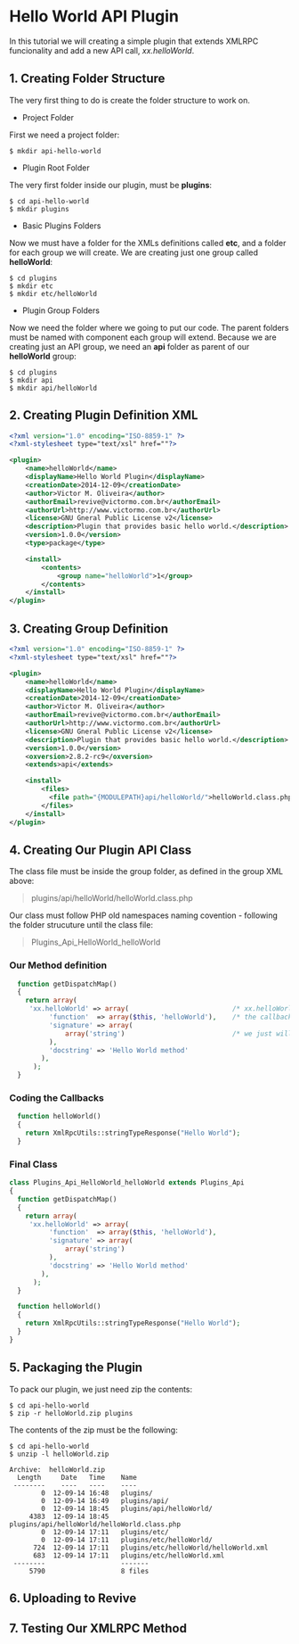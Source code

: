 # Hello World API Plugin

In this tutorial we will creating a simple plugin that extends XMLRPC funcionality and add a new API call, *xx.helloWorld*.

## 1. Creating Folder Structure

The very first thing to do is create the folder structure to work on.

* Project Folder

First we need a project folder:
```Shell
$ mkdir api-hello-world
```
* Plugin Root Folder

The very first folder inside our plugin, must be **plugins**:
```Shell
$ cd api-hello-world
$ mkdir plugins
```

* Basic Plugins Folders

Now we must have a folder for the XMLs definitions called **etc**, and a folder for each group we will create. We are creating just one group called **helloWorld**:
```Shell
$ cd plugins
$ mkdir etc
$ mkdir etc/helloWorld
```

* Plugin Group Folders

Now we need the folder where we going to put our code. The parent folders must be named with component each group will extend. Because we are creating just an API group, we need an **api** folder as parent of our **helloWorld** group:
```Shell
$ cd plugins
$ mkdir api
$ mkdir api/helloWorld
```

## 2. Creating Plugin Definition XML

```XML
<?xml version="1.0" encoding="ISO-8859-1" ?>
<?xml-stylesheet type="text/xsl" href=""?>

<plugin>
    <name>helloWorld</name>
    <displayName>Hello World Plugin</displayName>
    <creationDate>2014-12-09</creationDate>
    <author>Victor M. Oliveira</author>
    <authorEmail>revive@victormo.com.br</authorEmail>
    <authorUrl>http://www.victormo.com.br</authorUrl>
    <license>GNU Gneral Public License v2</license>
    <description>Plugin that provides basic hello world.</description>
    <version>1.0.0</version>
    <type>package</type>

    <install>
        <contents>
            <group name="helloWorld">1</group>
        </contents>
    </install>
</plugin>
```

## 3. Creating Group Definition

```XML
<?xml version="1.0" encoding="ISO-8859-1" ?>
<?xml-stylesheet type="text/xsl" href=""?>

<plugin>
    <name>helloWorld</name>
    <displayName>Hello World Plugin</displayName>
    <creationDate>2014-12-09</creationDate>
    <author>Victor M. Oliveira</author>
    <authorEmail>revive@victormo.com.br</authorEmail>
    <authorUrl>http://www.victormo.com.br</authorUrl>
    <license>GNU Gneral Public License v2</license>
    <description>Plugin that provides basic hello world.</description>
    <version>1.0.0</version>
    <oxversion>2.8.2-rc9</oxversion>
    <extends>api</extends>

    <install>
        <files>
          <file path="{MODULEPATH}api/helloWorld/">helloWorld.class.php</file>
        </files>
    </install>
</plugin>
```

## 4. Creating Our Plugin API Class

The class file must be inside the group folder, as defined in the group XML above:

> plugins/api/helloWorld/helloWorld.class.php

Our class must follow PHP old namespaces naming covention - following the folder strucuture until the class file:

> Plugins_Api_HelloWorld_helloWorld

### Our Method definition

```php
  function getDispatchMap()
  {
    return array(
     'xx.helloWorld' => array(                          /* xx.helloWorld method */
          'function'  => array($this, 'helloWorld'),    /* the callback is a method called helloWorld in this class */
          'signature' => array(
              array('string')                           /* we just will return a string */
          ),
          'docstring' => 'Hello World method'
        ),
      );
  }
```

### Coding the Callbacks

```php
  function helloWorld()
  {
    return XmlRpcUtils::stringTypeResponse("Hello World");
  }
```

### Final Class

```php
class Plugins_Api_HelloWorld_helloWorld extends Plugins_Api
{
  function getDispatchMap()
  {
    return array(
     'xx.helloWorld' => array(
          'function'  => array($this, 'helloWorld'),
          'signature' => array(
              array('string')
          ),
          'docstring' => 'Hello World method'
        ),
      );
  }

  function helloWorld()
  {
    return XmlRpcUtils::stringTypeResponse("Hello World");
  }
}
```

## 5. Packaging the Plugin

To pack our plugin, we just need zip the contents:

```Shell
$ cd api-hello-world
$ zip -r helloWorld.zip plugins
```

The contents of the zip must be the following:
```Shell
$ cd api-hello-world
$ unzip -l helloWorld.zip

Archive:  helloWorld.zip
  Length     Date   Time    Name
 --------    ----   ----    ----
        0  12-09-14 16:48   plugins/
        0  12-09-14 16:49   plugins/api/
        0  12-09-14 18:45   plugins/api/helloWorld/
     4383  12-09-14 18:45   plugins/api/helloWorld/helloWorld.class.php
        0  12-09-14 17:11   plugins/etc/
        0  12-09-14 17:11   plugins/etc/helloWorld/
      724  12-09-14 17:11   plugins/etc/helloWorld/helloWorld.xml
      683  12-09-14 17:11   plugins/etc/helloWorld.xml
 --------                   -------
     5790                   8 files

```

## 6. Uploading to Revive

## 7. Testing Our XMLRPC Method

